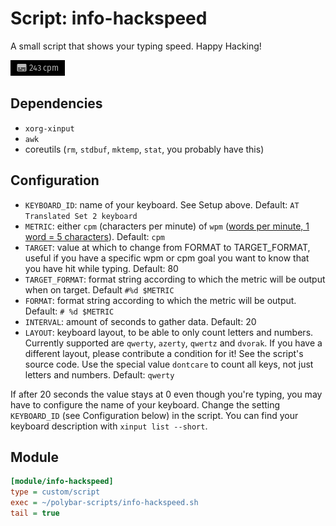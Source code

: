 # Script: info-hackspeed

A small script that shows your typing speed. Happy Hacking!

![info-hackspeed](screenshots/1.png)


## Dependencies

* `xorg-xinput`
* `awk`
* coreutils (`rm`, `stdbuf`, `mktemp`, `stat`, you probably have this)


## Configuration

* `KEYBOARD_ID`: name of your keyboard. See Setup above. Default: `AT Translated Set 2 keyboard`
* `METRIC`: either `cpm` (characters per minute) of `wpm` ([words per minute, 1 word = 5 characters](https://en.wikipedia.org/wiki/Words_per_minute)). Default: `cpm`
* `TARGET`: value at which to change from FORMAT to TARGET_FORMAT, useful if you have a specific wpm or cpm goal you want to know that you have hit while typing. Default: 80
* `TARGET_FORMAT`: format string according to which the metric will be output when on target. Default `#%d $METRIC`  
* `FORMAT`: format string according to which the metric will be output. Default: `# %d $METRIC`
* `INTERVAL`: amount of seconds to gather data. Default: 20
* `LAYOUT`: keyboard layout, to be able to only count letters and numbers. Currently supported are `qwerty`, `azerty`, `qwertz` and `dvorak`. If you have a different layout, please contribute a condition for it! See the script's source code. Use the special value `dontcare` to count all keys, not just letters and numbers. Default: `qwerty`

If after 20 seconds the value stays at 0 even though you're typing, you may have to configure the name of your keyboard. Change the setting `KEYBOARD_ID` (see Configuration below) in the script. You can find your keyboard description with `xinput list --short`.


## Module

```ini
[module/info-hackspeed]
type = custom/script
exec = ~/polybar-scripts/info-hackspeed.sh
tail = true
```
